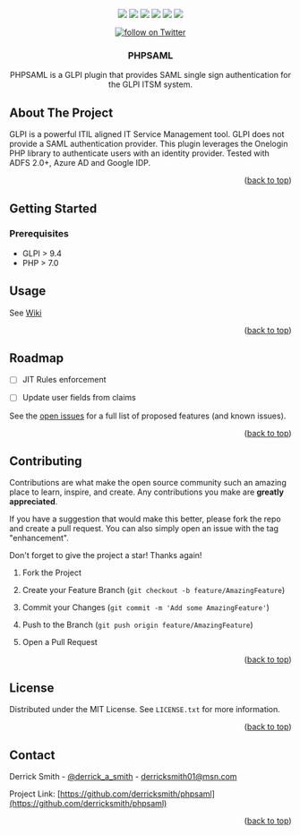 <a  name="readme-top"></a>

<p align="center">
    <a href="https://github.com/derricksmith/phpsaml/contributors" alt="Contributors">
        <img src="https://img.shields.io/github/contributors/derricksmith/phpsaml.svg?style=for-the-badge" /></a>
    <a href="https://github.com/derricksmith/phpsaml/network/members" alt="Forks">
        <img src="https://img.shields.io/github/forks/derricksmith/phpsaml.svg?style=for-the-badge" /></a>
    <a href="https://github.com/derricksmith/phpsaml/stargazers" alt="Stars">
        <img src="https://img.shields.io/github/stars/derricksmith/phpsaml.svg?style=for-the-badge" /></a>
    <a href="https://github.com/derricksmith/phpsaml/issues" alt="Issues">
        <img src="https://img.shields.io/github/issues/derricksmith/phpsaml.svg?style=for-the-badge" /></a>
    <a href="https://github.com/derricksmith/phpsaml/blob/master/LICENSE.txt" alt="License">
        <img src="https://img.shields.io/github/license/derricksmith/phpsaml.svg?style=for-the-badge" /></a>
    <a href="https://www.linkedin.com/in/derrick-smith-cissp-cism-9b355b56/">
        <img src="https://img.shields.io/badge/-LinkedIn-black.svg?style=for-the-badge&logo=linkedin&colorB=555" /></a>
</p>

<p align="center">
    <a href="https://twitter.com/intent/follow?screen_name=derrick_a_smith">
        <img src="https://img.shields.io/twitter/follow/derrick_a_smith?style=social&logo=twitter"
            alt="follow on Twitter"></a>
</p>


<div  align="center">

<h3  align="center">PHPSAML</h3>
  
PHPSAML is a GLPI plugin that provides SAML single sign authentication for the GLPI ITSM system. 

</div>


<!-- ABOUT THE PROJECT -->

## About The Project


GLPI is a powerful ITIL aligned IT Service Management tool.  GLPI does not provide a SAML authentication provider.  This plugin leverages the Onelogin PHP library to authenticate users with an identity provider. Tested with ADFS 2.0+, Azure AD and Google IDP. 

  

<p  align="right">(<a  href="#readme-top">back to top</a>)</p>



<!-- GETTING STARTED -->

## Getting Started


### Prerequisites

* GLPI > 9.4
* PHP > 7.0


<!-- USAGE EXAMPLES -->

## Usage

See [Wiki](https://github.com/derricksmith/phpsaml/wiki)

<p  align="right">(<a  href="#readme-top">back to top</a>)</p>

  

<!-- ROADMAP -->

## Roadmap

  

- [ ] JIT Rules enforcement

- [ ] Update user fields from claims



  

See the [open issues](https://github.com/derricksmith/phpsaml/issues) for a full list of proposed features (and known issues).

  

<p  align="right">(<a  href="#readme-top">back to top</a>)</p>

  
  
  

<!-- CONTRIBUTING -->

## Contributing

  

Contributions are what make the open source community such an amazing place to learn, inspire, and create. Any contributions you make are **greatly appreciated**.

  

If you have a suggestion that would make this better, please fork the repo and create a pull request. You can also simply open an issue with the tag "enhancement".

Don't forget to give the project a star! Thanks again!

  

1. Fork the Project

2. Create your Feature Branch (`git checkout -b feature/AmazingFeature`)

3. Commit your Changes (`git commit -m 'Add some AmazingFeature'`)

4. Push to the Branch (`git push origin feature/AmazingFeature`)

5. Open a Pull Request

  

<p  align="right">(<a  href="#readme-top">back to top</a>)</p>

  
  
  

<!-- LICENSE -->

## License

  

Distributed under the MIT License. See `LICENSE.txt` for more information.

  

<p  align="right">(<a  href="#readme-top">back to top</a>)</p>

  
  
  

<!-- CONTACT -->

## Contact

  

Derrick Smith - [@derrick_a_smith](https://twitter.com/derrick_a_smith) - derricksmith01@msn.com

  

Project Link: [https://github.com/derricksmith/phpsaml](https://github.com/derricksmith/phpsaml)

  

<p  align="right">(<a  href="#readme-top">back to top</a>)</p>

  
  
  

<!-- ACKNOWLEDGMENTS

## Acknowledgments

* [Jordi Moraleda - PHP Rest Curl](https://github.com/jmoraleda/php-rest-curl)
  

<p  align="right">(<a  href="#readme-top">back to top</a>)</p> 

-->

  
  
  

<!-- MARKDOWN LINKS & IMAGES -->

<!-- https://www.markdownguide.org/basic-syntax/#reference-style-links -->
[contributors-shield]: https://img.shields.io/github/contributors/derricksmith/phpsaml.svg?style=for-the-badge
[contributors-url]: https://github.com/derricksmith/phpsaml/graphs/contributors
[forks-shield]: https://img.shields.io/github/forks/derricksmith/phpsaml.svg?style=for-the-badge
[forks-url]: https://github.com/derricksmith/phpsaml/network/members
[stars-shield]: https://img.shields.io/github/stars/derricksmith/phpsaml.svg?style=for-the-badge
[stars-url]: https://github.com/derricksmith/phpsaml/stargazers
[issues-shield]: https://img.shields.io/github/issues/derricksmith/phpsaml.svg?style=for-the-badge
[issues-url]: https://github.com/derricksmith/phpsaml/issues
[license-shield]: https://img.shields.io/github/license/derricksmith/phpsaml.svg?style=for-the-badge
[license-url]: https://github.com/derricksmith/phpsaml/blob/master/LICENSE.txt
[linkedin-shield]: https://img.shields.io/badge/-LinkedIn-black.svg?style=for-the-badge&logo=linkedin&colorB=555
[linkedin-url]: https://www.linkedin.com/in/derrick-smith-cissp-cism-9b355b56/
[product-screenshot]: images/screenshot.png
[Next.js]: https://img.shields.io/badge/next.js-000000?style=for-the-badge&logo=nextdotjs&logoColor=white
[Next-url]: https://nextjs.org/
[React.js]: https://img.shields.io/badge/React-20232A?style=for-the-badge&logo=react&logoColor=61DAFB
[React-url]: https://reactjs.org/
[Vue.js]: https://img.shields.io/badge/Vue.js-35495E?style=for-the-badge&logo=vuedotjs&logoColor=4FC08D
[Vue-url]: https://vuejs.org/
[Angular.io]: https://img.shields.io/badge/Angular-DD0031?style=for-the-badge&logo=angular&logoColor=white
[Angular-url]: https://angular.io/
[Svelte.dev]: https://img.shields.io/badge/Svelte-4A4A55?style=for-the-badge&logo=svelte&logoColor=FF3E00
[Svelte-url]: https://svelte.dev/
[Laravel.com]: https://img.shields.io/badge/Laravel-FF2D20?style=for-the-badge&logo=laravel&logoColor=white
[Laravel-url]: https://laravel.com
[Bootstrap.com]: https://img.shields.io/badge/Bootstrap-563D7C?style=for-the-badge&logo=bootstrap&logoColor=white
[Bootstrap-url]: https://getbootstrap.com
[JQuery.com]: https://img.shields.io/badge/jQuery-0769AD?style=for-the-badge&logo=jquery&logoColor=white
[JQuery-url]: https://jquery.com
